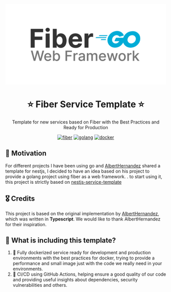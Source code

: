 <p align="center">
  <a href="https://gofiber.io/" target="blank"><img src="images/fiber.png" alt="Fiber Logo" width="512" /></a>
</p>

<h1 align="center">⭐ Fiber Service Template ⭐</h1>

<p align="center">
  Template for new services based on Fiber with the Best Practices and Ready for Production
</p>

<p align="center">
  <a href="https://github.com/HenCor2019/fiber-service-template/actions/workflows/golang.yml?branch=main"><img src="https://github.com/HenCor2019/fiber-service-template/actions/workflows/golang.yml/badge.svg?branch=main" alt="fiber"/></a>
  <a href="https://go.dev/doc/go1.19"><img src="https://img.shields.io/badge/Go-1.19-blue" alt="golang"/></a>
  <a href="https://www.docker.com/"><img src="https://img.shields.io/badge/Dockerized 🐳_-blue.svg" alt="docker"/></a>
</p>

## 👀 Motivation

For different projects I have been using go and [AlbertHernandez](https://github.com/AlbertHernandez) shared a template for nestjs, I decided to have an idea based on his project to provide a golang project using fiber as a web framework. . to start using it, this project is strictly based on [nestjs-service-template](https://github.com/AlbertHernandez/nestjs-service-template)

## 🎖️ Credits

This project is based on the original implementation by [AlbertHernandez](https://github.com/AlbertHernandez), which was written in **Typescript**. We would like to thank AlbertHernandez for their inspiration.

## 🌟 What is including this template?

1. 🐳 Fully dockerized service ready for development and production environments with the best practices for docker, trying to provide a performance and small image just with the code we really need in your environments.
2. 🚀 CI/CD using GitHub Actions, helping ensure a good quality of our code and providing useful insights about dependencies, security vulnerabilities and others.
